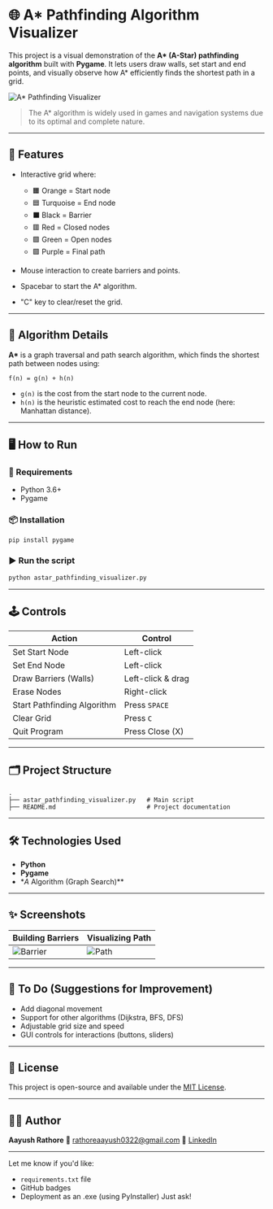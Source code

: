 # 🌐 A\* Pathfinding Algorithm Visualizer

This project is a visual demonstration of the **A\* (A-Star) pathfinding algorithm** built with **Pygame**. It lets users draw walls, set start and end points, and visually observe how A\* efficiently finds the shortest path in a grid.

![A\* Pathfinding Visualizer](https://upload.wikimedia.org/wikipedia/commons/5/5d/Astar_progress_animation.gif)

> The A\* algorithm is widely used in games and navigation systems due to its optimal and complete nature.

---

## 🚀 Features

* Interactive grid where:

  * 🟧 Orange = Start node
  * 🟦 Turquoise = End node
  * ⬛ Black = Barrier
  * 🟥 Red = Closed nodes
  * 🟩 Green = Open nodes
  * 🟪 Purple = Final path

* Mouse interaction to create barriers and points.

* Spacebar to start the A\* algorithm.

* "C" key to clear/reset the grid.

---

## 🧠 Algorithm Details

**A\*** is a graph traversal and path search algorithm, which finds the shortest path between nodes using:

```
f(n) = g(n) + h(n)
```

* `g(n)` is the cost from the start node to the current node.
* `h(n)` is the heuristic estimated cost to reach the end node (here: Manhattan distance).

---

## 🖥️ How to Run

### 🔧 Requirements

* Python 3.6+
* Pygame

### 📦 Installation

```bash
pip install pygame
```

### ▶️ Run the script

```bash
python astar_pathfinding_visualizer.py
```

---

## 🕹️ Controls

| Action                      | Control           |
| --------------------------- | ----------------- |
| Set Start Node              | Left-click        |
| Set End Node                | Left-click        |
| Draw Barriers (Walls)       | Left-click & drag |
| Erase Nodes                 | Right-click       |
| Start Pathfinding Algorithm | Press `SPACE`     |
| Clear Grid                  | Press `C`         |
| Quit Program                | Press Close (X)   |

---

## 🗂️ Project Structure

```
.
├── astar_pathfinding_visualizer.py   # Main script
├── README.md                         # Project documentation
```

---

## 🛠️ Technologies Used

* **Python**
* **Pygame**
* **A* Algorithm (Graph Search)*\*

---

## ✨ Screenshots

| Building Barriers                           | Visualizing Path                         |
| ------------------------------------------- | ---------------------------------------- |
| ![Barrier](https://i.imgur.com/LzwOnVq.png) | ![Path](https://i.imgur.com/sT3aOGN.png) |

---

## 📌 To Do (Suggestions for Improvement)

* Add diagonal movement
* Support for other algorithms (Dijkstra, BFS, DFS)
* Adjustable grid size and speed
* GUI controls for interactions (buttons, sliders)

---

## 📜 License

This project is open-source and available under the [MIT License](LICENSE).

---

## 👨‍💻 Author

**Aayush Rathore**
📧 [rathoreaayush0322@gmail.com](mailto:rathoreaayush0322@gmail.com)
🔗 [LinkedIn](https://www.linkedin.com/in/aayush-rathore-7534b8249)

---

Let me know if you'd like:

* `requirements.txt` file
* GitHub badges
* Deployment as an .exe (using PyInstaller)
  Just ask!
